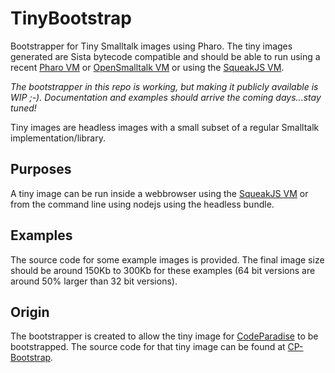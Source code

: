 # TinyBootstrap
Bootstrapper for Tiny Smalltalk images using Pharo. The tiny images generated are Sista bytecode compatible and should be able to run using a recent [Pharo VM](https://github.com/pharo-project/pharo-vm) or [OpenSmalltalk VM](https://github.com/OpenSmalltalk/opensmalltalk-vm) or using the [SqueakJS VM](https://github.com/codefrau/SqueakJS).

*The bootstrapper in this repo is working, but making it publicly available is WIP ;-). Documentation and examples should arrive the coming days...stay tuned!*

Tiny images are headless images with a small subset of a regular Smalltalk implementation/library.

## Purposes
A tiny image can be run inside a webbrowser using the [SqueakJS VM](https://github.com/codefrau/SqueakJS) or from the command line using nodejs using the headless bundle.

## Examples
The source code for some example images is provided. The final image size should be around 150Kb to 300Kb for these examples (64 bit versions are around 50% larger than 32 bit versions).

## Origin
The bootstrapper is created to allow the tiny image for [CodeParadise](https://github.com/ErikOnBike/CodeParadise) to be bootstrapped. The source code for that tiny image can be found at [CP-Bootstrap](https://github.com/ErikOnBike/CP-Bootstrap).
